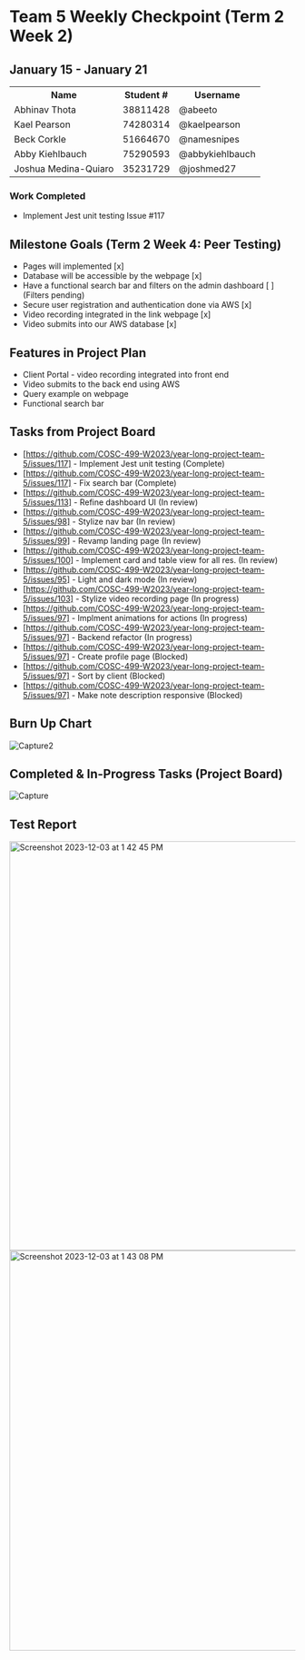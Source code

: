 # Team 5 Weekly Checkpoint (Term 2 Week 2)
## January 15 - January 21
<table>
  <tr><th>Name</th><th>Student #</th><th>Username</th></tr>
  <tr><td>Abhinav Thota</td><td>38811428</td><td>@abeeto</td></tr>
  <tr><td>Kael Pearson</td><td>74280314</td><td>@kaelpearson</td></tr>
  <tr><td>Beck Corkle</td><td>51664670</td><td>@namesnipes</td></tr>
  <tr><td>Abby Kiehlbauch</td><td>75290593</td><td>@abbykiehlbauch</td></tr>
  <tr><td>Joshua Medina-Quiaro</td><td>35231729</td><td>@joshmed27</td></tr>
</table>

### Work Completed
- Implement Jest unit testing Issue #117

## Milestone Goals (Term 2 Week 4: Peer Testing)
- Pages will implemented [x]
- Database will be accessible by the webpage [x]
- Have a functional search bar and filters on the admin dashboard [ ] (Filters pending)
- Secure user registration and authentication done via AWS [x]
- Video recording integrated in the link webpage [x]
- Video submits into our AWS database [x]

## Features in Project Plan
- Client Portal - video recording integrated into front end
- Video submits to the back end using AWS
- Query example on webpage
- Functional search bar

## Tasks from Project Board
- [https://github.com/COSC-499-W2023/year-long-project-team-5/issues/117] - Implement Jest unit testing (Complete)
- [https://github.com/COSC-499-W2023/year-long-project-team-5/issues/117] - Fix search bar (Complete)
- [https://github.com/COSC-499-W2023/year-long-project-team-5/issues/113] - Refine dashboard UI (In review)
- [https://github.com/COSC-499-W2023/year-long-project-team-5/issues/98] - Stylize nav bar (In review)
- [https://github.com/COSC-499-W2023/year-long-project-team-5/issues/99] - Revamp landing page (In review)
- [https://github.com/COSC-499-W2023/year-long-project-team-5/issues/100] - Implement card and table view for all res. (In review)
- [https://github.com/COSC-499-W2023/year-long-project-team-5/issues/95] - Light and dark mode (In review)
- [https://github.com/COSC-499-W2023/year-long-project-team-5/issues/103] - Stylize video recording page (In progress)
- [https://github.com/COSC-499-W2023/year-long-project-team-5/issues/97] - Implment animations for actions (In progress)
- [https://github.com/COSC-499-W2023/year-long-project-team-5/issues/97] - Backend refactor (In progress)
- [https://github.com/COSC-499-W2023/year-long-project-team-5/issues/97] - Create profile page (Blocked)
- [https://github.com/COSC-499-W2023/year-long-project-team-5/issues/97] - Sort by client (Blocked)
- [https://github.com/COSC-499-W2023/year-long-project-team-5/issues/97] - Make note description responsive (Blocked)


## Burn Up Chart
![Capture2](https://github.com/COSC-499-W2023/year-long-project-team-5/assets/60419500/3c2243a6-7265-47e3-be92-b46e50839372)

## Completed & In-Progress Tasks (Project Board)
![Capture](https://github.com/COSC-499-W2023/year-long-project-team-5/assets/60419500/97d51b2a-6fe6-449f-9106-08e649a7030f)

## Test Report
<img width="721" alt="Screenshot 2023-12-03 at 1 42 45 PM" src="https://github.com/COSC-499-W2023/year-long-project-team-5/assets/60419500/224ec0c0-649b-49e2-9de8-4709b6b3c434">
<img width="705" alt="Screenshot 2023-12-03 at 1 43 08 PM" src="https://github.com/COSC-499-W2023/year-long-project-team-5/assets/60419500/54ec68fe-f3f4-411c-b9a0-39416acae353">
